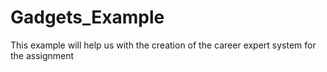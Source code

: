 # Gadgets_Example
This example will help us with the creation of the career expert system for the assignment
